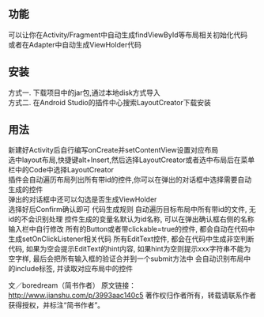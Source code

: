 ## 功能

可以让你在Activity/Fragment中自动生成findViewById等布局相关初始化代码<br/>
或者在Adapter中自动生成ViewHolder代码

## 安装

方式一. 下载项目中的jar包,通过本地disk方式导入<br/>
方式二. 在Android Studio的插件中心搜索LayoutCreator下载安装

## 用法

新建好Activity后自行编写onCreate并setContentView设置对应布局<br/>
选中layout布局,快捷键alt+Insert,然后选择LayoutCreator或者选中布局后在菜单栏中的Code中选择LayoutCreator<br/>
插件会自动遍历布局列出所有带id的控件,你可以在弹出的对话框中选择需要自动生成的控件<br/>
弹出的对话框中还可以勾选是否生成ViewHolder<br/>
选择好后Confirm确认即可
代码生成规则
自动遍历目标布局中所有带id的文件, 无id的不会识别处理
控件生成的变量名默认为id名称, 可以在弹出确认框右侧的名称输入栏中自行修改
所有的Button或者带clickable=true的控件, 都会自动在代码中生成setOnClickListener相关代码
所有EditText控件, 都会在代码中生成非空判断代码, 如果为空会提示EditText的hint内容, 如果hint为空则提示xxx字符串不能为空字样, 最后会把所有输入框的验证合并到一个submit方法中
会自动识别布局中的include标签, 并读取对应布局中的控件

文／boredream（简书作者）
原文链接：http://www.jianshu.com/p/3993aac140c5
著作权归作者所有，转载请联系作者获得授权，并标注“简书作者”。